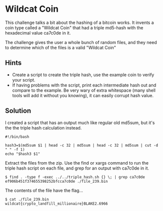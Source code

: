 # Wildcat Coin

This challenge talks a bit about the hashing of a bitcoin works.  It invents
a coin type called a "Wildcat Coin" that had a triple md5-hash with the
hexadecimal value ca7c0de in it.

The challenge gives the user a whole bunch of random files, and they need to
determine which of the files is a valid "Wildcat Coin"

## Hints

* Create a script to create the triple hash, use the example coin to verify
  your script.
* If having problems with the script, print each intermediate hash out and
  compare to the example.  Be very wary of extra whitespace (many shell tools
  will add it without you knowing), it can easily corrupt hash value.

## Solution

I created a script that has an output much like regular old md5sum, but it's the
the triple hash calculation instead.

```
#!/bin/bash

hash3=$(md5sum $1 | head -c 32 | md5sum | head -c 32 | md5sum | cut -d " " -f 1)
echo "$hash3 $1"
```

Extract the files from the zip.  Use the find or xargs command to run the triple
hash script on each file, and grep for an output with ca7c0de in it.

```
$ find . -type f -exec ../../triple_hash.sh {} \; | grep ca7c0de
ef906b451f374655398252bfcca7c0de ./file_239.bin
```

The contents of the file have the flag...

```
$ cat ./file_239.bin
wildcat{crypto_landfill_millionaire}BLAKE2.6966
```

